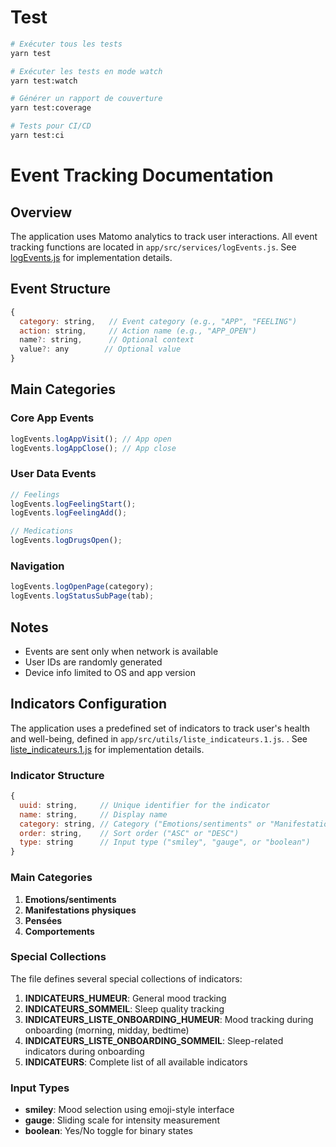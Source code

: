 # Test

```bash
# Exécuter tous les tests
yarn test

# Exécuter les tests en mode watch
yarn test:watch

# Générer un rapport de couverture
yarn test:coverage

# Tests pour CI/CD
yarn test:ci
```

# Event Tracking Documentation

## Overview

The application uses Matomo analytics to track user interactions. All event tracking functions are located in `app/src/services/logEvents.js`. See [logEvents.js](https://github.com/SocialGouv/jardinmental/blob/master/app/src/services/logEvents.js) for implementation details.

## Event Structure

```javascript
{
  category: string,   // Event category (e.g., "APP", "FEELING")
  action: string,     // Action name (e.g., "APP_OPEN")
  name?: string,      // Optional context
  value?: any        // Optional value
}
```

## Main Categories

### Core App Events

```javascript
logEvents.logAppVisit(); // App open
logEvents.logAppClose(); // App close
```

### User Data Events

```javascript
// Feelings
logEvents.logFeelingStart();
logEvents.logFeelingAdd();

// Medications
logEvents.logDrugsOpen();
```

### Navigation

```javascript
logEvents.logOpenPage(category);
logEvents.logStatusSubPage(tab);
```

## Notes

- Events are sent only when network is available
- User IDs are randomly generated
- Device info limited to OS and app version

## Indicators Configuration

The application uses a predefined set of indicators to track user's health and well-being, defined in `app/src/utils/liste_indicateurs.1.js`. . See [liste_indicateurs.1.js](https://github.com/SocialGouv/jardinmental/blob/master/app/src/utils/liste_indicateurs.1.js) for implementation details.

### Indicator Structure

```javascript
{
  uuid: string,     // Unique identifier for the indicator
  name: string,     // Display name
  category: string, // Category ("Emotions/sentiments" or "Manifestations physiques")
  order: string,    // Sort order ("ASC" or "DESC")
  type: string      // Input type ("smiley", "gauge", or "boolean")
}
```

### Main Categories

1. **Emotions/sentiments**
2. **Manifestations physiques**
3. **Pensées**
4. **Comportements**

### Special Collections

The file defines several special collections of indicators:

1. **INDICATEURS_HUMEUR**: General mood tracking
2. **INDICATEURS_SOMMEIL**: Sleep quality tracking
3. **INDICATEURS_LISTE_ONBOARDING_HUMEUR**: Mood tracking during onboarding (morning, midday, bedtime)
4. **INDICATEURS_LISTE_ONBOARDING_SOMMEIL**: Sleep-related indicators during onboarding
5. **INDICATEURS**: Complete list of all available indicators

### Input Types

- **smiley**: Mood selection using emoji-style interface
- **gauge**: Sliding scale for intensity measurement
- **boolean**: Yes/No toggle for binary states


